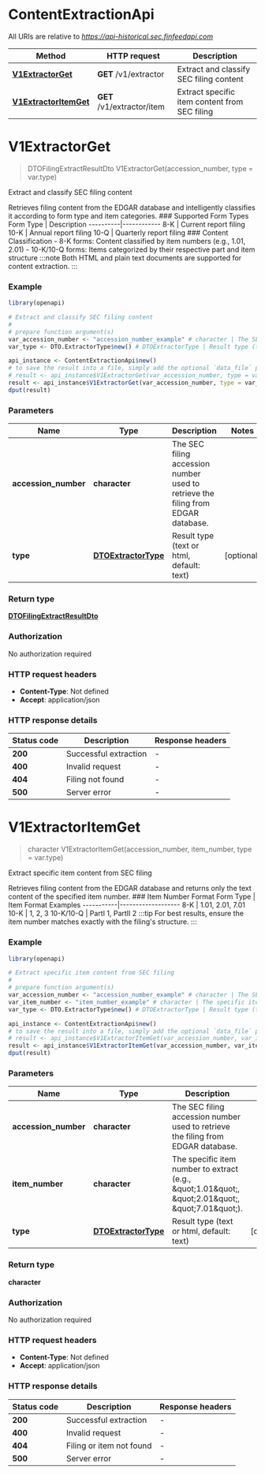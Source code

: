 # ContentExtractionApi

All URIs are relative to *https://api-historical.sec.finfeedapi.com*

Method | HTTP request | Description
------------- | ------------- | -------------
[**V1ExtractorGet**](ContentExtractionApi.md#V1ExtractorGet) | **GET** /v1/extractor | Extract and classify SEC filing content
[**V1ExtractorItemGet**](ContentExtractionApi.md#V1ExtractorItemGet) | **GET** /v1/extractor/item | Extract specific item content from SEC filing


# **V1ExtractorGet**
> DTOFilingExtractResultDto V1ExtractorGet(accession_number, type = var.type)

Extract and classify SEC filing content

Retrieves filing content from the EDGAR database and intelligently classifies it according to form type and item categories.    ### Supported Form Types    Form Type | Description  ----------|------------  8-K      | Current report filing  10-K     | Annual report filing  10-Q     | Quarterly report filing    ### Content Classification  - 8-K forms: Content classified by item numbers (e.g., 1.01, 2.01)  - 10-K/10-Q forms: Items categorized by their respective part and item structure    :::note  Both HTML and plain text documents are supported for content extraction.  :::

### Example
```R
library(openapi)

# Extract and classify SEC filing content
#
# prepare function argument(s)
var_accession_number <- "accession_number_example" # character | The SEC filing accession number used to retrieve the filing from EDGAR database.
var_type <- DTO.ExtractorType$new() # DTOExtractorType | Result type (text or html, default: text) (Optional)

api_instance <- ContentExtractionApi$new()
# to save the result into a file, simply add the optional `data_file` parameter, e.g.
# result <- api_instance$V1ExtractorGet(var_accession_number, type = var_typedata_file = "result.txt")
result <- api_instance$V1ExtractorGet(var_accession_number, type = var_type)
dput(result)
```

### Parameters

Name | Type | Description  | Notes
------------- | ------------- | ------------- | -------------
 **accession_number** | **character**| The SEC filing accession number used to retrieve the filing from EDGAR database. | 
 **type** | [**DTOExtractorType**](.md)| Result type (text or html, default: text) | [optional] 

### Return type

[**DTOFilingExtractResultDto**](DTO.FilingExtractResultDto.md)

### Authorization

No authorization required

### HTTP request headers

 - **Content-Type**: Not defined
 - **Accept**: application/json

### HTTP response details
| Status code | Description | Response headers |
|-------------|-------------|------------------|
| **200** | Successful extraction |  -  |
| **400** | Invalid request |  -  |
| **404** | Filing not found |  -  |
| **500** | Server error |  -  |

# **V1ExtractorItemGet**
> character V1ExtractorItemGet(accession_number, item_number, type = var.type)

Extract specific item content from SEC filing

Retrieves filing content from the EDGAR database and returns only the text content of the specified item number.    ### Item Number Format    Form Type | Item Format Examples  -----------|-------------------  8-K       | 1.01, 2.01, 7.01  10-K      | 1, 2, 3  10-K/10-Q | PartI 1, PartII 2    :::tip  For best results, ensure the item number matches exactly with the filing's structure.  :::

### Example
```R
library(openapi)

# Extract specific item content from SEC filing
#
# prepare function argument(s)
var_accession_number <- "accession_number_example" # character | The SEC filing accession number used to retrieve the filing from EDGAR database.
var_item_number <- "item_number_example" # character | The specific item number to extract (e.g., \"1.01\", \"2.01\", \"7.01\").
var_type <- DTO.ExtractorType$new() # DTOExtractorType | Result type (text or html, default: text) (Optional)

api_instance <- ContentExtractionApi$new()
# to save the result into a file, simply add the optional `data_file` parameter, e.g.
# result <- api_instance$V1ExtractorItemGet(var_accession_number, var_item_number, type = var_typedata_file = "result.txt")
result <- api_instance$V1ExtractorItemGet(var_accession_number, var_item_number, type = var_type)
dput(result)
```

### Parameters

Name | Type | Description  | Notes
------------- | ------------- | ------------- | -------------
 **accession_number** | **character**| The SEC filing accession number used to retrieve the filing from EDGAR database. | 
 **item_number** | **character**| The specific item number to extract (e.g., \&quot;1.01\&quot;, \&quot;2.01\&quot;, \&quot;7.01\&quot;). | 
 **type** | [**DTOExtractorType**](.md)| Result type (text or html, default: text) | [optional] 

### Return type

**character**

### Authorization

No authorization required

### HTTP request headers

 - **Content-Type**: Not defined
 - **Accept**: application/json

### HTTP response details
| Status code | Description | Response headers |
|-------------|-------------|------------------|
| **200** | Successful extraction |  -  |
| **400** | Invalid request |  -  |
| **404** | Filing or item not found |  -  |
| **500** | Server error |  -  |

